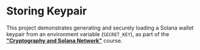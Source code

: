 # Storing Keypair

This project demonstrates generating and securely loading a Solana wallet keypair from an environment variable (`SECRET_KEY`), as part of the [**"Cryptography and Solana Network"**](https://solana.com/developers/courses/intro-to-solana/intro-to-cryptography) course.
